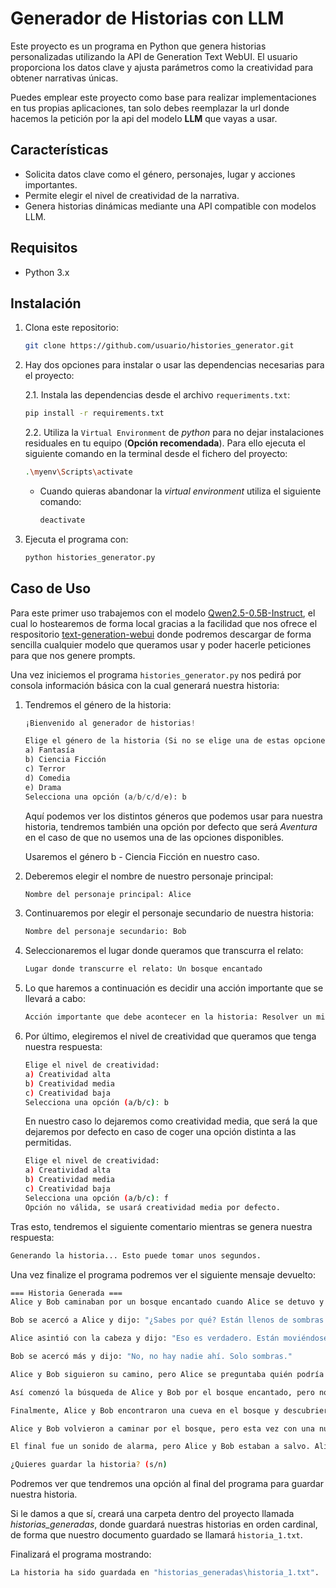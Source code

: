 # Generador de Historias con LLM

Este proyecto es un programa en Python que genera historias personalizadas utilizando la API de Generation Text WebUI. El usuario proporciona los datos clave y ajusta parámetros como la creatividad para obtener narrativas únicas.

Puedes emplear este proyecto como base para realizar implementaciones en tus propias aplicaciones, tan solo debes reemplazar la url donde hacemos la petición por la api del modelo **LLM** que vayas a usar.

## Características
- Solicita datos clave como el género, personajes, lugar y acciones importantes.
- Permite elegir el nivel de creatividad de la narrativa.
- Genera historias dinámicas mediante una API compatible con modelos LLM.

## Requisitos
- Python 3.x

## Instalación
1. Clona este repositorio:
   ```bash
   git clone https://github.com/usuario/histories_generator.git
   ```

2. Hay dos opciones para instalar o usar las dependencias necesarias para el proyecto:

   2.1. Instala las dependencias desde el archivo `requeriments.txt`:
    ```bash
   pip install -r requirements.txt
   ```

   2.2. Utiliza la `Virtual Environment` de *python* para no dejar instalaciones residuales en tu equipo (**Opción recomendada**). Para ello ejecuta el siguiente comando en la terminal desde el fichero del proyecto:

   ```bash
   .\myenv\Scripts\activate
   ```

   - Cuando quieras abandonar la *virtual environment* utiliza el siguiente comando:
      ```bash
      deactivate
      ```



3. Ejecuta el programa con:
    ```bash
    python histories_generator.py
    ```

## Caso de Uso

Para este primer uso trabajemos con el modelo <a href="https://huggingface.co/Qwen/Qwen2.5-0.5B-Instruct">Qwen2.5-0.5B-Instruct</a>, el cual lo hostearemos de forma local gracias a la facilidad que nos ofrece el respositorio <a href="https://github.com/oobabooga/text-generation-webui"> text-generation-webui</a> donde podremos descargar de forma sencilla cualquier modelo que queramos usar y poder hacerle peticiones para que nos genere prompts.

Una vez iniciemos el programa `histories_generator.py` nos pedirá por consola información básica con la cual generará nuestra historia:

1. Tendremos el género de la historia:
   ```Python
   ¡Bienvenido al generador de historias!

   Elige el género de la historia (Si no se elige una de estas opciones, la opcion por defecto es "Aventura"):
   a) Fantasía
   b) Ciencia Ficción
   c) Terror
   d) Comedia
   e) Drama
   Selecciona una opción (a/b/c/d/e): b
   ```
   Aquí podemos ver los distintos géneros que podemos usar para nuestra historia, tendremos también una opción por defecto que será *Aventura* en el caso de que no usemos una de las opciones disponibles.

   Usaremos el género b - Ciencia Ficción en nuestro caso.

2. Deberemos elegir el nombre de nuestro personaje principal:
   ```Bash
   Nombre del personaje principal: Alice
   ```

3. Continuaremos por elegir el personaje secundario de nuestra historia:
   ```bash
   Nombre del personaje secundario: Bob
   ```

4. Seleccionaremos el lugar donde queramos que transcurra el relato: 
   ```bash
   Lugar donde transcurre el relato: Un bosque encantado
   ```

5. Lo que haremos a continuación es decidir una acción importante que se llevará a cabo:
   ```bash
   Acción importante que debe acontecer en la historia: Resolver un misterio
   ```

6. Por último, elegiremos el nivel de creatividad que queramos que tenga nuestra respuesta:
   ```bash
   Elige el nivel de creatividad:
   a) Creatividad alta
   b) Creatividad media
   c) Creatividad baja
   Selecciona una opción (a/b/c): b
   ``` 

   En nuestro caso lo dejaremos como creatividad media, que será la que dejaremos por defecto en caso de coger una opción distinta a las permitidas.
   ```bash
   Elige el nivel de creatividad:
   a) Creatividad alta
   b) Creatividad media
   c) Creatividad baja
   Selecciona una opción (a/b/c): f
   Opción no válida, se usará creatividad media por defecto.
   ```

Tras esto, tendremos el siguiente comentario mientras se genera nuestra respuesta:

```bash
Generando la historia... Esto puede tomar unos segundos.
```

Una vez finalize el programa podremos ver el siguiente mensaje devuelto:
```bash
=== Historia Generada ===
Alice y Bob caminaban por un bosque encantado cuando Alice se detuvo y dijo: "¡Esos árboles son extraños!"

Bob se acercó a Alice y dijo: "¿Sabes por qué? Están llenos de sombras que nunca cesan de moverse."

Alice asintió con la cabeza y dijo: "Eso es verdadero. Están moviéndose, pero no puedo ver a nadie detrás de ellos."

Bob se acercó más y dijo: "No, no hay nadie ahí. Solo sombras."

Alice y Bob siguieron su camino, pero Alice se preguntaba quién podría ser esa persona detrás de esas sombras.

Así comenzó la búsqueda de Alice y Bob por el bosque encantado, pero no tuvieron éxito en resolver el misterio de las sombras que nunca cesan de moverse. Alice y Bob se alejaron del bosque, pero la historia de los árboles y las sombras nunca se esfumó de su mente.

Finalmente, Alice y Bob encontraron una cueva en el bosque y descubrieron un libro de antiguos registros que contaba la historia de una antigua civilización que vivió en ese bosque. El libro decía que la sombra que nunca cesaba de moverse era el fantasma de una anciana que había muerto en la cueva.

Alice y Bob volvieron a caminar por el bosque, pero esta vez con una nueva perspectiva. Alice y Bob se sentían agradecidos por el misterio que había resuelto y la historia que había encontrado en el bosque encantado.

El final fue un sonido de alarma, pero Alice y Bob estaban a salvo. Alice y Bob habían resuelto un misterio

¿Quieres guardar la historia? (s/n)
```

Podremos ver que tendremos una opción al final del programa para guardar nuestra historia. 

Si le damos a que sí, creará una carpeta dentro del proyecto llamada *historias_generadas*, donde guardará nuestras historias en orden cardinal, de forma que nuestro documento guardado se llamará `historia_1.txt`.

Finalizará el programa mostrando:
```bash
La historia ha sido guardada en "historias_generadas\historia_1.txt".
```
